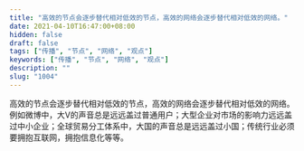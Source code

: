 ```yaml
---
title: "高效的节点会逐步替代相对低效的节点，高效的网络会逐步替代相对低效的网络。"
date: 2021-04-10T16:47:00+08:00
hidden: false
draft: false
tags: ["传播", "节点", "网络", "观点"]
keywords: ["传播", "节点", "网络", "观点"]
description: ""
slug: "1004"
---
```


高效的节点会逐步替代相对低效的节点，高效的网络会逐步替代相对低效的网络。例如微博中，大V的声音总是远远盖过普通用户；大型企业对市场的影响力远远盖过中小企业；全球贸易分工体系中，大国的声音总是远远盖过小国；传统行业必须要拥抱互联网，拥抱信息化等等。